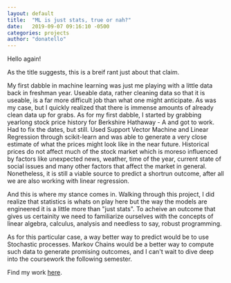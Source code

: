 ```yaml
---
layout: default
title:  "ML is just stats, true or nah?"
date:   2019-09-07 09:16:10 -0500
categories: projects
author: "donatello"
---
```

Hello again!

As the title suggests, this is a breif rant just about that claim.

My first dabble in machine learning was just me playing with a little data back in freshman year. Useable data, rather cleaning data so that it is useable, is a far more difficult job than what one might anticipate. As was my case, but I quickly realized that there is immense amounts of already clean data up for grabs. As for my first dabble, I started by grabbing yearlong stock price history for Berkshire Hathaway - A and got to work. Had to fix the dates, but still. Used Support Vector Machine and Linear Regression through scikit-learn and was able to generate a very close estimate of what the prices might look like in the near future. Historical prices do not affect much of the stock market which is moreso influenced by factors like unexpected news, weather, time of the year, current state of social issues and many other factors that affect the market in general. Nonetheless, it is still a viable source to predict a shortrun outcome, after all we are also working with linear regression.

And this is where my stance comes in. Walking through this project, I did realize that statistics is whats on play here but the way the models are engineered it is a little more than "just stats". To acheive an outcome that gives us certainity we need to familiarize ourselves with the concepts of linear algebra, calculus, analysis and needless to say, robust programming.

As for this particular case, a way better way to predict would be to use Stochastic processes. Markov Chains would be a better way to compute such data to generate promising outcomes, and I can't wait to dive deep into the coursework the following semester.

Find my work [here](https://github.com/ShahzaibP/stock-predictor-w-svm).
